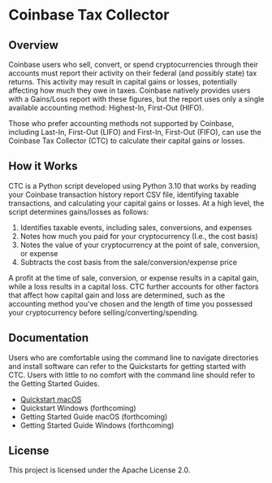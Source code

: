 # Coinbase Tax Collector

## Overview

Coinbase users who sell, convert, or spend cryptocurrencies through their accounts must report their activity on their federal (and possibly state) tax returns. This activity may result in capital gains or losses, potentially affecting how much they owe in taxes. Coinbase natively provides users with a Gains/Loss report with these figures, but the report uses only a single available accounting method: Highest-In, First-Out (HIFO).

Those who prefer accounting methods not supported by Coinbase, including Last-In, First-Out (LIFO) and First-In, First-Out (FIFO), can use the Coinbase Tax Collector (CTC) to calculate their capital gains or losses. 

## How it Works

CTC is a Python script developed using Python 3.10 that works by reading your Coinbase transaction history report CSV file, identifying taxable transactions, and calculating your capital gains or losses. At a high level, the script determines gains/losses as follows: 

1) Identifies taxable events, including sales, conversions, and expenses
2) Notes how much you paid for your cryptocurrency (I.e., the cost basis)
3) Notes the value of your cryptocurrency at the point of sale, conversion, or expense 
4) Subtracts the cost basis from the sale/conversion/expense price

A profit at the time of sale, conversion, or expense results in a capital gain, while a loss results in a capital loss. CTC further accounts for other factors that affect how capital gain and loss are determined, such as the accounting method you've chosen and the length of time you possessed your cryptocurrency before selling/converting/spending.

## Documentation

Users who are comfortable using the command line to navigate directories and install software can refer to the Quickstarts for getting started with CTC. Users with little to no comfort with the command line should refer to the Getting Started Guides.

- [Quickstart macOS](./documentation/quick-start.md) 
- Quickstart Windows (forthcoming)
- Getting Started Guide macOS (forthcoming)
- Getting Started Guide Windows (forthcoming)

## License

This project is licensed under the Apache License 2.0.